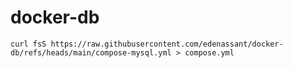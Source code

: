 # docker-db

```
curl fsS https://raw.githubusercontent.com/edenassant/docker-db/refs/heads/main/compose-mysql.yml > compose.yml
```
